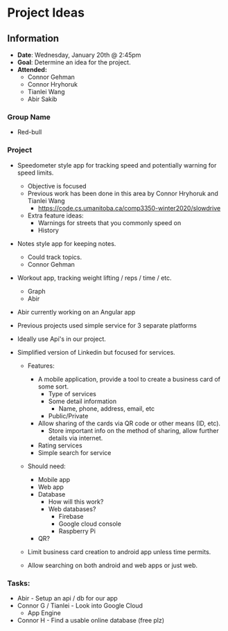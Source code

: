 # Project Ideas

## Information
* **Date**: Wednesday, January 20th @ 2:45pm
* **Goal**: Determine an idea for the project.
* **Attended:**
	* Connor Gehman
	* Connor Hryhoruk
	* Tianlei Wang
	* Abir Sakib

### Group Name
* Red-bull

### Project
* Speedometer style app for tracking speed and potentially warning for speed limits.
	* Objective is focused
	* Previous work has been done in this area by Connor Hryhoruk and Tianlei Wang
		* https://code.cs.umanitoba.ca/comp3350-winter2020/slowdrive
	* Extra feature ideas:
		* Warnings for streets that you commonly speed on
		* History

* Notes style app for keeping notes.
	* Could track topics.
	* Connor Gehman

* Workout app, tracking weight lifting / reps / time / etc.
	* Graph
	* Abir

* Abir currently working on an Angular app

* Previous projects used simple service for 3 separate platforms

* Ideally use Api's in our project.

* Simplified version of Linkedin but focused for services.
	* Features:
		* A mobile application, provide a tool to create a business card of some sort.
			* Type of services
			* Some detail information
				* Name, phone, address, email, etc
			* Public/Private
		* Allow sharing of the cards via QR code or other means (ID, etc).
			* Store important info on the method of sharing, allow further details via internet.
		* Rating services
		* Simple search for service

	* Should need:
		* Mobile app
		* Web app
		* Database
			* How will this work?
			* Web databases?
				* Firebase
				* Google cloud console
				* Raspberry Pi
		* QR?
	* Limit business card creation to android app unless time permits.
	* Allow searching on  both android and web apps or just web.

### Tasks:
* Abir - Setup an api / db for our app
* Connor G / Tianlei - Look into Google Cloud 
	* App Engine
* Connor H - Find a usable online database (free plz)